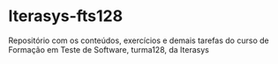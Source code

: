 # Iterasys-fts128
Repositório com os conteúdos, exercícios e demais tarefas do curso de Formação em Teste de Software, turma128, da Iterasys
